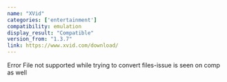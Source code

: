```yaml
---
name: "XVid"
categories: ['entertainment']
compatibility: emulation
display_result: "Compatible"
version_from: "1.3.7"
link: https://www.xvid.com/download/
---
```


Error File not supported while trying to convert files-issue is seen on comp as well